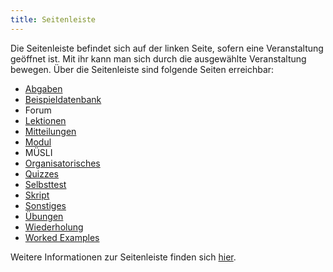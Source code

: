 ```yaml
---
title: Seitenleiste
---
```


Die Seitenleiste befindet sich auf der linken Seite, sofern eine Veranstaltung geöffnet ist. Mit ihr kann man sich durch die ausgewählte Veranstaltung bewegen. Über die Seitenleiste sind folgende Seiten erreichbar:

* [Abgaben](submissions.md)
* [Beispieldatenbank](erdbeere.md)
* Forum
* [Lektionen](lessons.md)
* [Mitteilungen](announcements.md)
* [Modul](module.md)
* MÜSLI
* [Organisatorisches](general-information.md)
* [Quizzes](quizzes.md)
* [Selbsttest](self-assessment.md)
* [Skript](manuscript.md)
* [Sonstiges](miscellaneous.md)
* [Übungen](exercises.md)
* [Wiederholung](repetition.md)
* [Worked Examples](worked-examples.md)

Weitere Informationen zur Seitenleiste finden sich [hier](sidebar.md).
